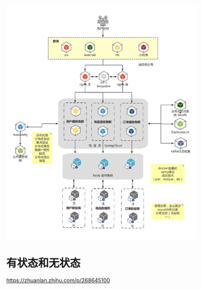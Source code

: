![pic](img/foodie-optimize/pic.png)











# 有状态和无状态

https://zhuanlan.zhihu.com/p/268645100



